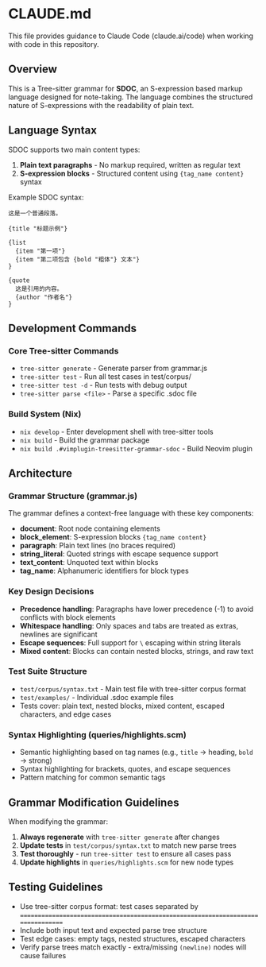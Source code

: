 # CLAUDE.md

This file provides guidance to Claude Code (claude.ai/code) when working with code in this repository.

## Overview

This is a Tree-sitter grammar for **SDOC**, an S-expression based markup language designed for note-taking. The language combines the structured nature of S-expressions with the readability of plain text.

## Language Syntax

SDOC supports two main content types:

1. **Plain text paragraphs** - No markup required, written as regular text
2. **S-expression blocks** - Structured content using `{tag_name content}` syntax

Example SDOC syntax:
```
这是一个普通段落。

{title "标题示例"}

{list
  {item "第一项"}
  {item "第二项包含 {bold "粗体"} 文本"}
}

{quote
  这是引用的内容。
  {author "作者名"}
}
```

## Development Commands

### Core Tree-sitter Commands
- `tree-sitter generate` - Generate parser from grammar.js
- `tree-sitter test` - Run all test cases in test/corpus/
- `tree-sitter test -d` - Run tests with debug output
- `tree-sitter parse <file>` - Parse a specific .sdoc file

### Build System (Nix)
- `nix develop` - Enter development shell with tree-sitter tools
- `nix build` - Build the grammar package
- `nix build .#vimplugin-treesitter-grammar-sdoc` - Build Neovim plugin

## Architecture

### Grammar Structure (grammar.js)
The grammar defines a context-free language with these key components:

- **document**: Root node containing elements
- **block_element**: S-expression blocks `{tag_name content}`
- **paragraph**: Plain text lines (no braces required)
- **string_literal**: Quoted strings with escape sequence support
- **text_content**: Unquoted text within blocks
- **tag_name**: Alphanumeric identifiers for block types

### Key Design Decisions
- **Precedence handling**: Paragraphs have lower precedence (-1) to avoid conflicts with block elements
- **Whitespace handling**: Only spaces and tabs are treated as extras, newlines are significant
- **Escape sequences**: Full support for `\` escaping within string literals
- **Mixed content**: Blocks can contain nested blocks, strings, and raw text

### Test Suite Structure
- `test/corpus/syntax.txt` - Main test file with tree-sitter corpus format
- `test/examples/` - Individual .sdoc example files
- Tests cover: plain text, nested blocks, mixed content, escaped characters, and edge cases

### Syntax Highlighting (queries/highlights.scm)
- Semantic highlighting based on tag names (e.g., `title` → heading, `bold` → strong)
- Syntax highlighting for brackets, quotes, and escape sequences
- Pattern matching for common semantic tags

## Grammar Modification Guidelines

When modifying the grammar:

1. **Always regenerate** with `tree-sitter generate` after changes
2. **Update tests** in `test/corpus/syntax.txt` to match new parse trees
3. **Test thoroughly** - run `tree-sitter test` to ensure all cases pass
4. **Update highlights** in `queries/highlights.scm` for new node types

## Testing Guidelines

- Use tree-sitter corpus format: test cases separated by `===============================================================================`
- Include both input text and expected parse tree structure
- Test edge cases: empty tags, nested structures, escaped characters
- Verify parse trees match exactly - extra/missing `(newline)` nodes will cause failures